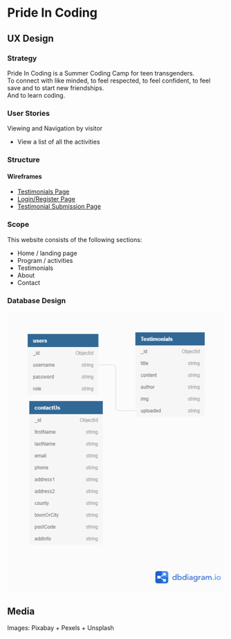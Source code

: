 # Pride In Coding

## UX Design

### Strategy
Pride In Coding is a Summer Coding Camp for teen transgenders. <br>
To connect with like minded, to feel respected, to feel confident, to feel save and to start new friendships. <br>
And to learn coding.

### User Stories

Viewing and Navigation by visitor
<ul>
<li>View a list of all the activities 
</ul>

### Structure

#### Wireframes

 - [Testimonials Page](design-resources/wireframes/testimonials-wireframe.png)
 - [Login/Register Page](design-resources/wireframes/login-register.png)
 - [Testimonial Submission Page](design-resources/wireframes/testimonial-submission.png)

### Scope
This website consists of the following sections:
<ul>
<li>Home / landing page
<li>Program / activities
<li>Testimonials
<li>About
<li>Contact
</ul>


### Database Design

![Pride in Coding Database Strucute](design-resources/database/pride-in-coding-dbdiagram.png)

## Media

Images: Pixabay + Pexels + Unsplash